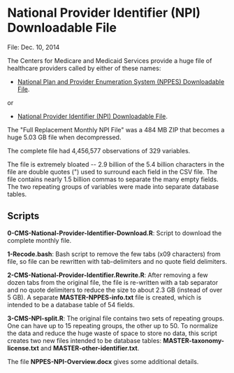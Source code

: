 National Provider Identifier (NPI) Downloadable File
====================================================

File:  Dec. 10, 2014

The Centers for Medicare and Medicaid Services provide a huge file of healthcare providers called by either of these names:

* [National Plan and Provider Enumeration System (NPPES) Downloadable File](http://www.cms.gov/Regulations-and-Guidance/HIPAA-Administrative-Simplification/NationalProvIdentStand/DataDissemination.html).

or

* [National Provider Identifier (NPI) Downloadable File](http://nppes.viva-it.com/NPI_Files.html).

The "Full Replacement Monthly NPI File" was a 484 MB ZIP that becomes a huge 5.03 GB file when decompressed.

The complete file had 4,456,577 observations of 329 variables.

The file is extremely bloated -- 2.9 billion of the 5.4 billion characters in the file are double quotes (") used to surround each field in the CSV file.  The file contains nearly 1.5 billion commas to separate the many empty fields. The two repeating groups of variables were made into separate database tables.


Scripts
-------

**0-CMS-National-Provider-Identifier-Download.R**:  Script to download the complete monthly file.

**1-Recode.bash**:  Bash script to remove the few tabs (x09 characters) from file, so file can be rewritten with tab-delimiters and no quote field delimiters.

**2-CMS-National-Provider-Identifier.Rewrite.R**:  After removing a few dozen tabs from the original file, the file is re-written with a tab separator and no quote delimiters to reduce the size to about 2.3 GB (instead of over 5 GB).  A separate **MASTER-NPPES-info.txt** file is created, which is intended to be a database table of 54 fields.

**3-CMS-NPI-split.R**:  The original file contains two sets of repeating groups. One can have up to 15 repeating groups, the other up to 50. To normalize the data and reduce the huge waste of space to store no data, this script creates two new files intended to be database tables:  **MASTER-taxonomy-license.txt** and **MASTER-other-identifier.txt**.


The file **NPPES-NPI-Overview.docx** gives some additional details.


